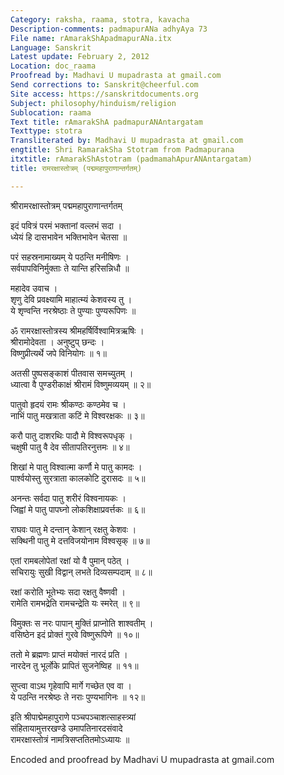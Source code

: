 ```yaml
---
Category: raksha, raama, stotra, kavacha
Description-comments: padmapurANa adhyAya 73
File name: rAmarakShApadmapurANa.itx
Language: Sanskrit
Latest update: February 2, 2012
Location: doc_raama
Proofread by: Madhavi U mupadrasta at gmail.com
Send corrections to: Sanskrit@cheerful.com
Site access: https://sanskritdocuments.org
Subject: philosophy/hinduism/religion
Sublocation: raama
Text title: rAmarakShA padmapurANAntargatam
Texttype: stotra
Transliterated by: Madhavi U mupadrasta at gmail.com
engtitle: Shri RamarakSha Stotram from Padmapurana
itxtitle: rAmarakShAstotram (padmamahApurANAntargatam)
title: रामरक्षास्तोत्रम् (पद्ममहापुराणान्तर्गतम्)

---
```

  
 श्रीरामरक्षास्तोत्रम् पद्ममहापुराणान्तर्गतम्   
  
इदं पवित्रं परमं भक्तानां वल्लभं सदा ।  
ध्येयं हि दासभावेन भक्तिभावेन चेतसा ॥  
  
परं सहस्रनामाख्यम् ये पठन्ति मनीषिणः ।  
सर्वपापविनिर्मुक्ताः ते यान्ति हरिसन्निधौ ॥  
  
महादेव उवाच ।  
शृणु देवि प्रवक्ष्यामि माहात्म्यं केशवस्य तु ।  
ये शृण्वन्ति नरश्रेष्ठाः ते पुण्याः पुण्यरूपिणः ॥  
  
ॐ रामरक्षास्तोत्रस्य श्रीमहर्षिर्विश्वामित्रऋषिः ।  
श्रीरामोदेवता । अनुष्टुप् छन्दः  ।  
विष्णुप्रीत्यर्थे जपे विनियोगः ॥ १॥  
  
अतसी पुष्पसङ्काशं पीतवास समच्युतम्  ।   
ध्यात्वा वै पुण्डरीकाक्षं श्रीरामं विष्णुमव्ययम् ॥ २॥  
  
पातुवो हृदयं रामः श्रीकण्ठः कण्ठमेव च ।  
नाभिं पातु मखत्राता कटिं मे विश्वरक्षकः ॥ ३॥  
  
करौ पातु दाशरथिः पादौ मे विश्वरूपधृक् ।  
चक्षुषी पातु वै देव सीतापतिरनुत्तमः ॥ ४॥  
  
शिखां मे पातु विश्वात्मा कर्णौ मे पातु कामदः ।  
पार्श्वयोस्तु सुरत्राता कालकोटि दुरासदः ॥ ५॥  
  
अनन्तः सर्वदा पातु शरीरं विश्वनायकः ।  
जिह्वां मे पातु पापघ्नो लोकशिक्षाप्रवर्त्तकः ॥ ६॥  
  
राघवः पातु मे दन्तान् केशान् रक्षतु केशवः ।  
सक्थिनी पातु मे दत्तविजयोनाम विश्वसृक् ॥ ७॥  
  
एतां रामबलोपेतां रक्षां यो वै पुमान् पठेत् ।  
सचिरायुः सुखी विद्वान् लभते दिव्यसम्पदाम् ॥ ८॥  
  
रक्षां करोति भूतेभ्यः सदा रक्षतु वैष्णवी ।  
रामेति रामभद्रेति रामचन्द्रेति यः स्मरेत् ॥ ९॥  
  
विमुक्तः स नरः पापान् मुक्तिं प्राप्नोति शाश्वतीम् ।  
वसिष्ठेन इदं प्रोक्तं गुरवे विष्णुरूपिणे ॥ १०॥  
  
ततो मे ब्रह्मणः प्राप्तं मयोक्तं नारदं प्रति ।  
नारदेन तु भूर्लोके प्रापितं सुजनेष्विह ॥ ११॥  
  
सुप्त्वा वाऽथ गृहेवापि मार्गे गच्छेत एव वा ।  
ये पठन्ति नरश्रेष्ठः ते नराः पुण्यभागिनः ॥ १२॥  
  
इति श्रीपाद्मेमहापुराणे पञ्चपञ्चाशत्साहस्त्र्यां  
संहितायामुत्तरखण्डे उमापतिनारदसंवादे   
रामरक्षास्तोत्रं नामत्रिसप्ततितमोऽध्यायः ॥  
  
  
  
  
  
Encoded and proofread by Madhavi U mupadrasta at gmail.com  
  
